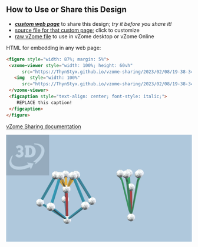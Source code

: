 
## How to Use or Share this Design

 - [***custom web page***][post] to share this design; *try it before you share it!*
 - [source file for that custom page][source]; click to customize
 - [raw vZome file][raw] to use in vZome desktop or vZome Online
 
 HTML for embedding in any web page:
 ```html
<figure style="width: 87%; margin: 5%">
  <vzome-viewer style="width: 100%; height: 60vh"
       src="https://ThynStyx.github.io/vzome-sharing/2023/02/08/19-38-34-5-positions-of-green-strut-in-pentagonal-hole/5-positions-of-green-strut-in-pentagonal-hole.vZome" >
    <img  style="width: 100%"
       src="https://ThynStyx.github.io/vzome-sharing/2023/02/08/19-38-34-5-positions-of-green-strut-in-pentagonal-hole/5-positions-of-green-strut-in-pentagonal-hole.png" >
  </vzome-viewer>
  <figcaption style="text-align: center; font-style: italic;">
     REPLACE this caption!
  </figcaption>
</figure>
 ```

[vZome Sharing documentation](https://vzome.github.io/vzome/sharing.html#how-it-works)

![Image](<5-positions-of-green-strut-in-pentagonal-hole.png>)


[post]: <https://ThynStyx.github.io/vzome-sharing/2023/02/08/5-positions-of-green-strut-in-pentagonal-hole-19-38-34.html>
[source]: <https://github.com/ThynStyx/vzome-sharing/edit/main/_posts/2023-02-08-5-positions-of-green-strut-in-pentagonal-hole-19-38-34.md>
[raw]: <https://raw.githubusercontent.com/ThynStyx/vzome-sharing/main/2023/02/08/19-38-34-5-positions-of-green-strut-in-pentagonal-hole/5-positions-of-green-strut-in-pentagonal-hole.vZome>